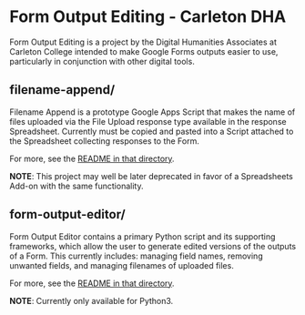 # Form Output Editing - Carleton DHA

Form Output Editing is a project by the Digital Humanities Associates at Carleton College intended to 
make Google Forms outputs easier to use, particularly in conjunction with other digital tools.

## filename-append/

Filename Append is a prototype Google Apps Script that makes the name of files uploaded via the File
Upload response type available in the response Spreadsheet. Currently must be copied and pasted into
a Script attached to the Spreadsheet collecting responses to the Form.

For more, see the [README in that directory](https://github.com/DigitalCarleton/form-output-editing/filename-append/README.txt).

**NOTE**: This project may well be later deprecated in favor of a Spreadsheets Add-on with the same functionality.

## form-output-editor/

Form Output Editor contains a primary Python script and its supporting frameworks, which allow the
user to generate edited versions of the outputs of a Form. This currently includes: managing field names,
removing unwanted fields, and managing filenames of uploaded files.

For more, see the [README in that directory](https://github.com/DigitalCarleton/form-output-editing/form-output-editor/README.txt).

**NOTE**: Currently only available for Python3.
